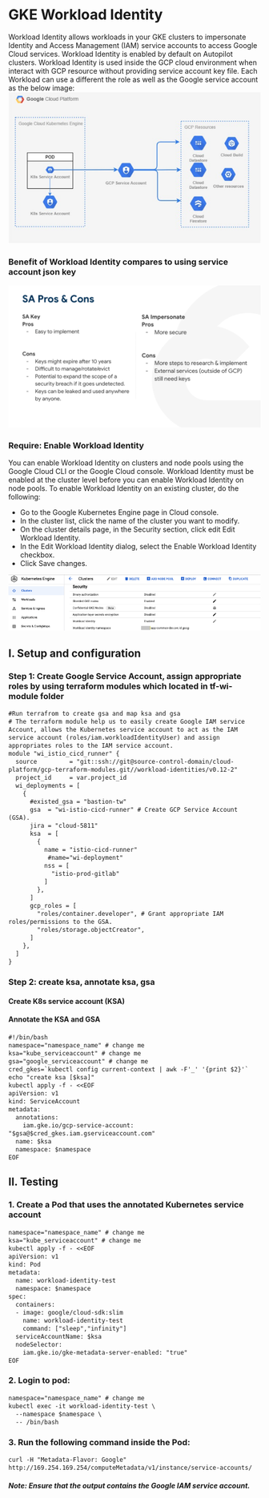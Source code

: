# GKE Workload Identity

Workload Identity allows workloads in your GKE clusters to impersonate Identity and Access Management (IAM) service accounts to access Google Cloud services. Workload Identity is enabled by default on Autopilot clusters. Workload Identity is used inside the GCP cloud environment when interact with GCP resource without providing service account key file. Each Workload can use a different the role as well as the Google service account as the below image:
![Alt text](https://github.com/anhbuicsa/gcp-terraform/blob/master/gke-workload-identity/images/workload-identity.png?raw=true "Title")

### Benefit of Workload Identity compares to using service account json key
![Alt text](https://github.com/anhbuicsa/gcp-terraform/blob/master/gke-workload-identity/images/benefit-wi.png?raw=true "Title")
### Require: Enable Workload Identity
You can enable Workload Identity on clusters and node pools using the Google Cloud CLI or the Google Cloud console. Workload Identity must be enabled at the cluster level before you can enable Workload Identity on node pools.
To enable Workload Identity on an existing cluster, do the following:
  - Go to the Google Kubernetes Engine page in Cloud console.
  - In the cluster list, click the name of the cluster you want to modify.
  - On the cluster details page, in the Security section, click edit Edit Workload Identity.
  - In the Edit Workload Identity dialog, select the Enable Workload Identity checkbox.
  - Click Save changes.

![Alt text](https://github.com/anhbuicsa/gcp-terraform/blob/master/gke-workload-identity/images/enable-wi.png?raw=true "Title")

## I. Setup and configuration
### Step 1: Create Google Service Account, assign appropriate roles by using terraform modules which located in tf-wi-module folder
```
#Run terrafrom to create gsa and map ksa and gsa
# The terraform module help us to easily create Google IAM service Account, allows the Kubernetes service account to act as the IAM service account (roles/iam.workloadIdentityUser) and assign appropriates roles to the IAM service account.
module "wi_istio_cicd_runner" {
  source         = "git::ssh://git@source-control-domain/cloud-platform/gcp-terraform-modules.git//workload-identities/v0.12-2"
  project_id     = var.project_id
  wi_deployments = [
    {
      #existed_gsa = "bastion-tw"
      gsa  = "wi-istio-cicd-runner" # Create GCP Service Account (GSA).
      jira = "cloud-5811"
      ksa  = [
        {
          name = "istio-cicd-runner"
           #name="wi-deployment"
          nss = [
            "istio-prod-gitlab"
          ]
        },
      ]
      gcp_roles = [
        "roles/container.developer", # Grant appropriate IAM roles/permissions to the GSA.
        "roles/storage.objectCreator",
      ]
    },
  ]
}
```

### Step 2: create ksa, annotate ksa, gsa
#### Create K8s service account (KSA)
#### Annotate the KSA and GSA

```
#!/bin/bash
namespace="namespace_name" # change me
ksa="kube_serviceaccount" # change me
gsa="google_serviceaccount" # change me
cred_gkes=`kubectl config current-context | awk -F'_' '{print $2}'`
echo "create ksa [$ksa]"
kubectl apply -f - <<EOF
apiVersion: v1
kind: ServiceAccount
metadata:
  annotations:
    iam.gke.io/gcp-service-account: "$gsa@$cred_gkes.iam.gserviceaccount.com"
  name: $ksa
  namespace: $namespace
EOF

```
## II. Testing
### 1. Create a Pod that uses the annotated Kubernetes service account 
```
namespace="namespace_name" # change me
ksa="kube_serviceaccount" # change me
kubectl apply -f - <<EOF
apiVersion: v1
kind: Pod
metadata:
  name: workload-identity-test
  namespace: $namespace
spec:
  containers:
  - image: google/cloud-sdk:slim
    name: workload-identity-test
    command: ["sleep","infinity"]
  serviceAccountName: $ksa
  nodeSelector:
    iam.gke.io/gke-metadata-server-enabled: "true"
EOF
```
### 2. Login to pod: 
```
namespace="namespace_name" # change me
kubectl exec -it workload-identity-test \
  --namespace $namespace \
  -- /bin/bash
```
### 3. Run the following command inside the Pod:
```
curl -H "Metadata-Flavor: Google" http://169.254.169.254/computeMetadata/v1/instance/service-accounts/
```
##### Note: Ensure that the output contains the Google IAM service account.